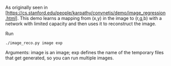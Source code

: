 As originally seen in [https://cs.stanford.edu/people/karpathy/convnetjs/demo/image_regression.html]. 
This demo learns a mapping from (x,y) in the image to (r,g,b) with a network
with limited capacity and then uses it to reconstruct the image.

Run 
    
    ./image_reco.py image exp

Arguments: image is an image; exp defines the name of the temporary files
that get generated, so you can run multiple images. 
